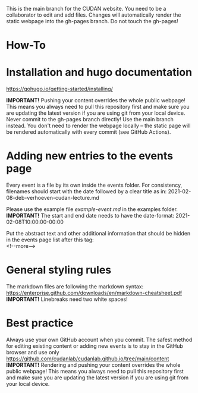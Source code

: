 This is the main branch for the CUDAN website. You need to be a collaborator to edit and add files. Changes will automatically render the static webpage into the gh-pages branch. Do not touch the gh-pages!


# How-To 

# Installation and hugo documentation
https://gohugo.io/getting-started/installing/ 

**IMPORTANT!** Pushing your content overrides the whole public webpage! This means you always need to pull this repository first and make sure you are updating the latest version if you are using git from your local device. Never commit to the gh-pages branch directly! Use the main branch instead. You don't need to render the webpage locally – the static page will be rendered automatically with every commit (see GitHub Actions).   

# Adding new entries to the events page   
Every event is a file by its own inside the events folder. For consistency, filenames should start with the date followed by a clear title as in: 2021-02-08-deb-verhoeven-cudan-lecture.md 

Please use the example file *example-event.md* in the examples folder.   
**IMPORTANT!** The start and end date needs to have the date-format: 2021-02-08T10:00:00-00:00  

Put the abstract text and other additional information that should be hidden in the events page list after this tag:   
\<!--more-->

# General styling rules  
The markdown files are following the markdown syntax:
https://enterprise.github.com/downloads/en/markdown-cheatsheet.pdf  
**IMPORTANT!** Linebreaks need two white spaces!  


# Best practice  
Always use your own GitHub account when you commit. The safest method for editing existing content or adding new events is to stay in the GitHub browser and use only https://github.com/cudanlab/cudanlab.github.io/tree/main/content   
**IMPORTANT!** Rendering and pushing your content overrides the whole public webpage! This means you always need to pull this repository first and make sure you are updating the latest version if you are using git from your local device.
